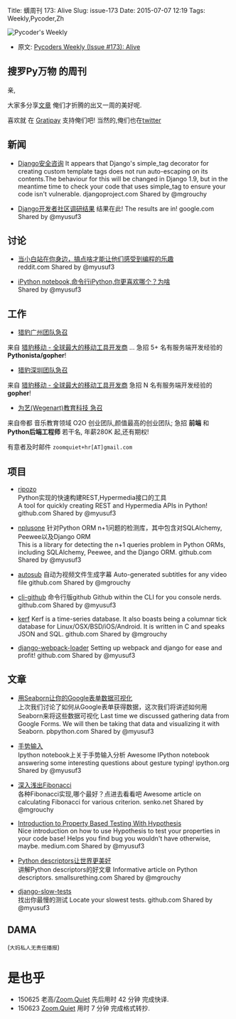 Title: 蠎周刊 173: Alive
Slug: issue-173
Date: 2015-07-07 12:19
Tags: Weekly,Pycoder,Zh


![Pycoder's Weekly](https://gallery.mailchimp.com/9735795484d2e4c204da82a29/images/Image_202014_01_22_20at_2010.45.04_20AM9789bf.png)


- 原文: [Pycoders Weekly (Issue #173): Alive](http://us4.campaign-archive2.com/?u=9735795484d2e4c204da82a29&id=a66fd06602)

##  搜罗Py万物 的周刊

亲,


大家多分享[文章](http://pycoders.com/submissions/)
俺们才折腾的出又一周的美好呢.

喜欢就
在 [Gratipay](https://www.gratipay.com/PycodersWeekly)
支持俺们吧!
当然的,俺们也在[twitter](http://www.twitter.com/pycoders)


## 新闻
- [Django安全咨询]()
It appears that Django's simple_tag decorator for creating custom template tags does not run auto-escaping on its contents.The behaviour for this will be changed in Django 1.9, but in the meantime time to check your code that uses simple_tag to ensure your code isn't vulnerable. 
djangoproject.com
Shared by @mgrouchy
 
- [Django开发者社区调研结果]()
结果在此! 
The results are in!
google.com
Shared by @myusuf3

## 讨论
- [当小白站在你身边，搞点啥才能让他们感受到编程的乐趣]()  
reddit.com
Shared by @myusuf3
 
- [iPython notebook,命令行iPython,你更喜欢哪个？为啥]()  
Shared by @myusuf3

## 工作
- [猎豹广州团队急召](https://github.com/cheetahmobile/CMBM/wiki/BmGzHr)

来自 [猎豹移动 - 全球最大的移动工具开发商](http://www.cmcm.com/zh-cn/cm-backup/) ...
急招 5+ 名有服务端开发经验的 **Pythonista/gopher**!

- [猎豹深圳团队急召](https://github.com/cheetahmobile/CMBM/wiki/BmSzHr)

来自 [猎豹移动 - 全球最大的移动工具开发商](http://www.cmcm.com/zh-cn/cm-backup/)
急招 N 名有服务端开发经验的 **gopher**!

- [为艺(Wegenart)教育科技 急召](https://github.com/ZoomQuiet/zoomquiet/wiki/Hr4Wegenart)

来自帝都 音乐教育领域 O2O 创业团队,颜值最高的创业团队;
急招 **前端** 和 **Python后端工程师** 若干名, 年薪280K 起,还有期权!

有意者及时邮件 `zoomquiet+hr[AT]gmail.com`



## 项目
- [ripozo]()   
Python实现的快速构建REST,Hypermedia接口的工具  
A tool for quickly creating REST and Hypermedia APIs in Python!
github.com
Shared by @myusuf3
 
- [nplusone]()
针对Python ORM n+1问题的检测库，其中包含对SQLAlchemy, Peewee以及Django ORM  
This is a library for detecting the n+1 queries problem in Python ORMs, including SQLAlchemy, Peewee, and the Django ORM.
github.com
Shared by @myusuf3
 
- [autosub]()
自动为视频文件生成字幕 
Auto-generated subtitles for any video file 
github.com
Shared by @mgrouchy
 
- [cli-github]()
命令行版github 
Github within the CLI for you console nerds.
github.com
Shared by @myusuf3
 
- [kerf]() 
Kerf is a time-series database. It also boasts being a columnar tick database for Linux/OSX/BSD/iOS/Android. It is written in C and speaks JSON and SQL.
github.com
Shared by @mgrouchy
 
- [django-webpack-loader]()
Setting up webpack and django for ease and profit!
github.com
Shared by @myusuf3
 

## 文章
- [用Seaborn让你的Google表单数据可视化]()  
上次我们讨论了如何从Google表单获得数据，这次我们将讲述如何用Seaborn来将这些数据可视化
Last time we discussed gathering data from Google Forms. We will then be taking that data and visualizing it with Seaborn.
pbpython.com
Shared by @myusuf3
 
- [手势输入]()  
Ipython notebook上关于手势输入分析
Awesome IPython notebook answering some interesting questions about gesture typing! 
ipython.org
Shared by @myusuf3
 
- [深入浅出Fibonacci]()   
各种Fibonacci实现,哪个最好？点进去看看吧
Awesome article on calculating Fibonacci for various criterion. 
senko.net
Shared by @mgrouchy
 
- [Introduction to Property Based Testing With Hypothesis ]()  
Nice introduction on how to use Hypothesis to test your properties in your code base! Helps you find bug you wouldn't have otherwise, maybe. 
medium.com
Shared by @myusuf3
 
- [Python descriptors让世界更美好]()  
讲解Python descriptors的好文章
Informative article on Python descriptors. 
smallsurething.com
Shared by @mgrouchy
 
- [django-slow-tests]()  
找出你最慢的测试 
Locate your slowest tests.
github.com
Shared by @myusuf3

## DAMA
(`大妈私人无责任播报`)

# 是也乎

- 150625 老高/[Zoom.Quiet](http://zoomquiet.org/) 先后用时 42 分钟 完成快译.
- 150623 [Zoom.Quiet](http://zoomquiet.org/) 用时 7 分钟 完成格式转抄.